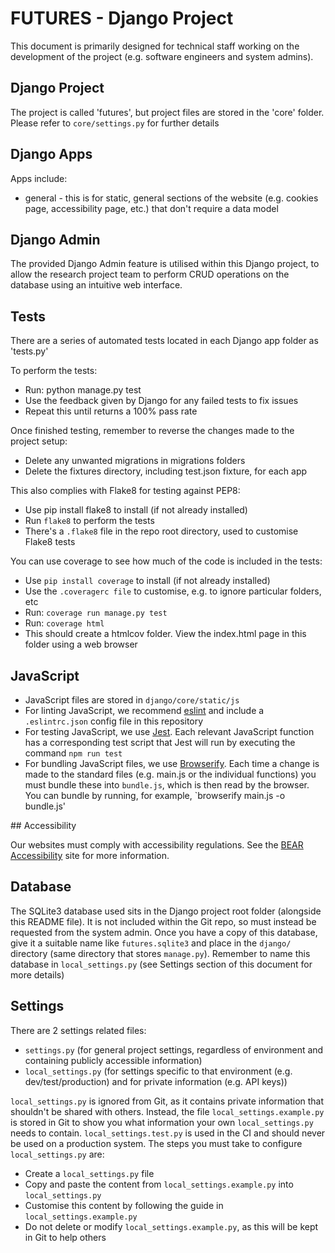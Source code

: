 # FUTURES - Django Project

This document is primarily designed for technical staff working on the development of the project (e.g. software engineers and system admins).


## Django Project

The project is called 'futures', but project files are stored in the 'core' folder. Please refer to `core/settings.py` for further details


## Django Apps

Apps include:

+ general - this is for static, general sections of the website (e.g. cookies page, accessibility page, etc.) that don't require a data model


## Django Admin

The provided Django Admin feature is utilised within this Django project, to allow the research project team to perform CRUD operations on the database using an intuitive web interface.


## Tests

There are a series of automated tests located in each Django app folder as 'tests.py'

To perform the tests:

+ Run: python manage.py test
+ Use the feedback given by Django for any failed tests to fix issues
+ Repeat this until returns a 100% pass rate


Once finished testing, remember to reverse the changes made to the project setup:

+ Delete any unwanted migrations in migrations folders
+ Delete the fixtures directory, including test.json fixture, for each app


This also complies with Flake8 for testing against PEP8:

+ Use pip install flake8 to install (if not already installed)
+ Run `flake8` to perform the tests
+ There's a `.flake8` file in the repo root directory, used to customise Flake8 tests


You can use coverage to see how much of the code is included in the tests:

+ Use `pip install coverage` to install (if not already installed)
+ Use the `.coveragerc file` to customise, e.g. to ignore particular folders, etc
+ Run: `coverage run manage.py test`
+ Run: `coverage html`
+ This should create a htmlcov folder. View the index.html page in this folder using a web browser


## JavaScript

+ JavaScript files are stored in `django/core/static/js`
+ For linting JavaScript, we recommend [eslint](https://eslint.org/) and include a `.eslintrc.json` config file in this repository
+ For testing JavaScript, we use [Jest](https://jestjs.io/). Each relevant JavaScript function has a corresponding test script that Jest will run by executing the command `npm run test`
+ For bundling JavaScript files, we use [Browserify](https://browserify.org/). Each time a change is made to the standard files (e.g. main.js or the individual functions) you must bundle these into `bundle.js`, which is then read by the browser. You can bundle by running, for example, `browserify main.js -o bundle.js'


## Accessibility

Our websites must comply with accessibility regulations. See the [BEAR Accessibility](https://accessibility.bear.bham.ac.uk/) site for more information.


## Database

The SQLite3 database used sits in the Django project root folder (alongside this README file). It is not included within the Git repo, so must instead be requested from the system admin. Once you have a copy of this database, give it a suitable name like `futures.sqlite3` and place in the `django/` directory (same directory that stores `manage.py`). Remember to name this database in `local_settings.py` (see Settings section of this document for more details)


## Settings

There are 2 settings related files:

+ `settings.py` (for general project settings, regardless of environment and containing publicly accessible information)
+ `local_settings.py` (for settings specific to that environment (e.g. dev/test/production) and for private information (e.g. API keys))

`local_settings.py` is ignored from Git, as it contains private information that shouldn't be shared with others. Instead, the file `local_settings.example.py` is stored in Git to show you what information your own `local_settings.py` needs to contain. `local_settings.test.py` is used in the CI and should never be used on a production system. The steps you must take to configure `local_settings.py` are:

+ Create a `local_settings.py` file
+ Copy and paste the content from `local_settings.example.py` into `local_settings.py`
+ Customise this content by following the guide in `local_settings.example.py`
+ Do not delete or modify `local_settings.example.py`, as this will be kept in Git to help others
